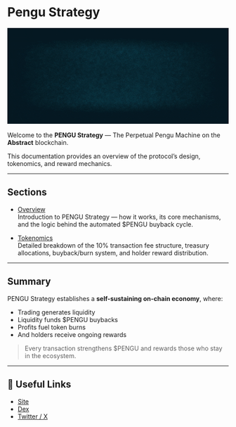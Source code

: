 # Pengu Strategy

![](./teaser.gif)

Welcome to the **PENGU Strategy** — The Perpetual Pengu Machine on the **Abstract** blockchain.

This documentation provides an overview of the protocol’s design, tokenomics, and reward mechanics.

---

## Sections

- [Overview](./pengu-strategy.md)  
  Introduction to PENGU Strategy — how it works, its core mechanisms, and the logic behind the automated $PENGU buyback cycle.

- [Tokenomics](./tokenomics.md)  
  Detailed breakdown of the 10% transaction fee structure, treasury allocations, buyback/burn system, and holder reward distribution.

---

## Summary

PENGU Strategy establishes a **self-sustaining on-chain economy**, where:
- Trading generates liquidity
- Liquidity funds $PENGU buybacks
- Profits fuel token burns
- And holders receive ongoing rewards

> Every transaction strengthens $PENGU and rewards those who stay in the ecosystem.

---

## 🔗 Useful Links

- [Site](https://ruddch.github.io/strat/)
- [Dex](https://abstractlabs.xyz)
- [Twitter / X](https://x.com/PudgyInvest)
